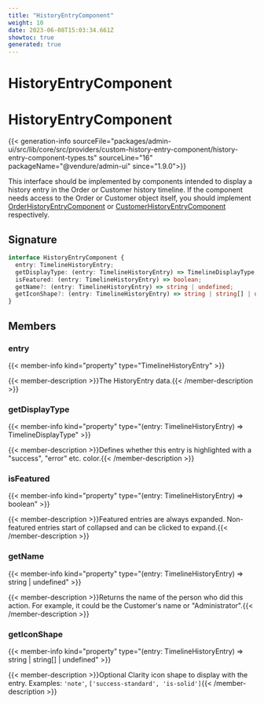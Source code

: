 ```yaml
---
title: "HistoryEntryComponent"
weight: 10
date: 2023-06-08T15:03:34.661Z
showtoc: true
generated: true
---
```

<!-- This file was generated from the Vendure source. Do not modify. Instead, re-run the "docs:build" script -->

# HistoryEntryComponent
<div class="symbol">


# HistoryEntryComponent

{{< generation-info sourceFile="packages/admin-ui/src/lib/core/src/providers/custom-history-entry-component/history-entry-component-types.ts" sourceLine="16" packageName="@vendure/admin-ui" since="1.9.0">}}

This interface should be implemented by components intended to display a history entry in the
Order or Customer history timeline. If the component needs access to the Order or Customer object itself,
you should implement <a href='/admin-ui-api/custom-history-entry-components/order-history-entry-component#orderhistoryentrycomponent'>OrderHistoryEntryComponent</a> or <a href='/admin-ui-api/custom-history-entry-components/customer-history-entry-component#customerhistoryentrycomponent'>CustomerHistoryEntryComponent</a> respectively.

## Signature

```TypeScript
interface HistoryEntryComponent {
  entry: TimelineHistoryEntry;
  getDisplayType: (entry: TimelineHistoryEntry) => TimelineDisplayType;
  isFeatured: (entry: TimelineHistoryEntry) => boolean;
  getName?: (entry: TimelineHistoryEntry) => string | undefined;
  getIconShape?: (entry: TimelineHistoryEntry) => string | string[] | undefined;
}
```
## Members

### entry

{{< member-info kind="property" type="TimelineHistoryEntry"  >}}

{{< member-description >}}The HistoryEntry data.{{< /member-description >}}

### getDisplayType

{{< member-info kind="property" type="(entry: TimelineHistoryEntry) =&#62; TimelineDisplayType"  >}}

{{< member-description >}}Defines whether this entry is highlighted with a "success", "error" etc. color.{{< /member-description >}}

### isFeatured

{{< member-info kind="property" type="(entry: TimelineHistoryEntry) =&#62; boolean"  >}}

{{< member-description >}}Featured entries are always expanded. Non-featured entries start of collapsed and can be clicked
to expand.{{< /member-description >}}

### getName

{{< member-info kind="property" type="(entry: TimelineHistoryEntry) =&#62; string | undefined"  >}}

{{< member-description >}}Returns the name of the person who did this action. For example, it could be the Customer's name
or "Administrator".{{< /member-description >}}

### getIconShape

{{< member-info kind="property" type="(entry: TimelineHistoryEntry) =&#62; string | string[] | undefined"  >}}

{{< member-description >}}Optional Clarity icon shape to display with the entry. Examples: `'note'`, `['success-standard', 'is-solid']`{{< /member-description >}}


</div>
